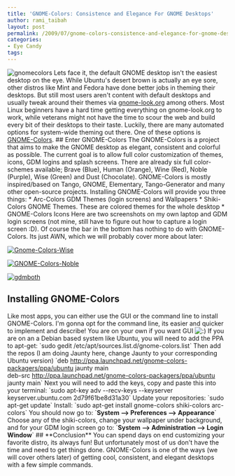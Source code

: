 ```yaml
---
title: 'GNOME-Colors: Consistence and Elegance For GNOME Desktops'
author: rami_taibah
layout: post
permalink: /2009/07/gnome-colors-consistence-and-elegance-for-gnome-desktops/
categories:
- Eye Candy
tags: 
---
```


![gnomecolors](http://192.168.1.33/blog2/wp-content/uploads/2009/07/gnomecolors.png)
Lets face it, the default GNOME desktop isn't the easiest desktop on the eye. While Ubuntu's desert brown is actually an eye sore, other distros like Mint and Fedora have done better jobs in theming their desktops. But still most users aren't content with default desktops and usually tweak around their themes via [gnome-look.org](http://gnome-look.org) among others.
Most Linux beginners have a hard time getting everything on gnome-look.org to work, while veterans might not have the time to scour the web and build every bit of their desktops to their taste. Luckily, there are many automated options for system-wide theming out there. One of these options is [GNOME-Colors](http://code.google.com/p/gnome-colors/).
\#\# Enter GNOME-Colors
The GNOME-Colors is a project that aims to make the GNOME desktop as elegant, consistent and colorful as possible.
The current goal is to allow full color customization of themes, icons, GDM logins and splash screens. There are already six full color-schemes available; Brave (Blue), Human (Orange), Wine (Red), Noble (Purple), Wise (Green) and Dust (Chocolate).
GNOME-Colors is mostly inspired/based on Tango, GNOME, Elementary, Tango-Generator and many other open-source projects.
Installing GNOME-Colors will provide you three things:
\* Arc-Colors GDM Themes (login screens) and Wallpapers
\* Shiki-Colors GNOME Themes. These are colored themes for the whole desktop
\* GNOME-Colors Icons
Here are two screenshots on my own laptop and GDM login screens (not mine, still have to figure out how to capture a login screen :D). Of course the bar in the bottom has nothing to do with GNOME-Colors. Its just AWN, which we will probably cover more about later:

[![Gnome-Colors-Wise](/blog/wp-content/uploads/2009/07/Gnome-Colors-Wise-1024x640.png)](http://192.168.1.33/blog2/wp-content/uploads/2009/07/Gnome-Colors-Wise.png)

[![GNOME-Colors-Noble](/blog/wp-content/uploads/2009/07/GNOME-Colors-Noble-1024x640.png)](http://192.168.1.33/blog2/wp-content/uploads/2009/07/GNOME-Colors-Noble.png)

[![gdmboth](/blog/wp-content/uploads/2009/07/gdmboth-819x1024.png)](http://192.168.1.33/blog2/wp-content/uploads/2009/07/gdmboth.png)

## Installing GNOME-Colors
Like most apps, you can either use the GUI or the command line to install GNOME-Colors. I'm gonna opt for the command line, its easier and quicker to implement and describe! You are on your own if you want GUI ![:)](http://192.168.1.2/blog2/wp-includes/images/smilies/icon_smile.gif)
If you are on an a Debian based system like Ubuntu, you will need to add the PPA to apt-get: 
\`sudo gedit /etc/apt/sources.list.d/gnome-colors.list\` 
Then add the repos (I am doing Jaunty here, change Jaunty to your corresponding Ubuntu version) 
\`deb http://ppa.launchpad.net/gnome-colors-packagers/ppa/ubuntu jaunty main  
deb-src http://ppa.launchpad.net/gnome-colors-packagers/ppa/ubuntu jaunty main\` 
Next you will need to add the keys, copy and paste this into your terminal: 
\`sudo apt-key adv --recv-keys --keyserver keyserver.ubuntu.com 2d79f61be8d31a30\` 
Update your repositories: 
\`sudo apt-get update\` 
Install: 
\`sudo apt-get install gnome-colors shiki-colors arc-colors\`
You should now go to: 
\`**System --\> Preferences --\> Appearance**\`
Choose any of the shiki-colors, change your wallpaper under background, and for your GDM login screen go to:
\`**System --\> Administration --\> Login Window**\`
\#\# \*\*Conclusion\*\*
You can spend days on end customizing your favorite distro, its always fun! But unfortunately most of us don't have the time and need to get things done. GNOME-Colors is one of the ways (we will cover others later) of getting cool, consistent, and elegant desktops with a few simple commands.